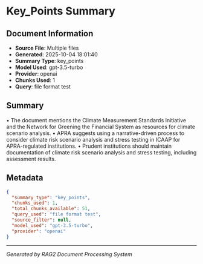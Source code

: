 # Key_Points Summary

## Document Information
- **Source File**: Multiple files
- **Generated**: 2025-10-04 18:01:40
- **Summary Type**: key_points
- **Model Used**: gpt-3.5-turbo
- **Provider**: openai
- **Chunks Used**: 1
- **Query**: file format test

## Summary

• The document mentions the Climate Measurement Standards Initiative and the Network for Greening the Financial System as resources for climate scenario analysis.
• APRA suggests using a narrative-driven process to consider climate risk scenario analysis and stress testing in ICAAP for APRA-regulated institutions.
• Prudent institutions should maintain documentation of climate risk scenario analysis and stress testing, including assessment results.

## Metadata

```json
{
  "summary_type": "key_points",
  "chunks_used": 1,
  "total_chunks_available": 51,
  "query_used": "file format test",
  "source_filter": null,
  "model_used": "gpt-3.5-turbo",
  "provider": "openai"
}
```

---
*Generated by RAG2 Document Processing System*

